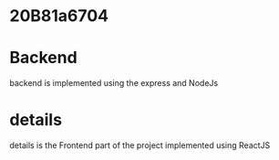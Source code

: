 # 20B81a6704


# Backend
 backend is implemented using the express and NodeJs
# details

details is the Frontend part of the project 
implemented using ReactJS







